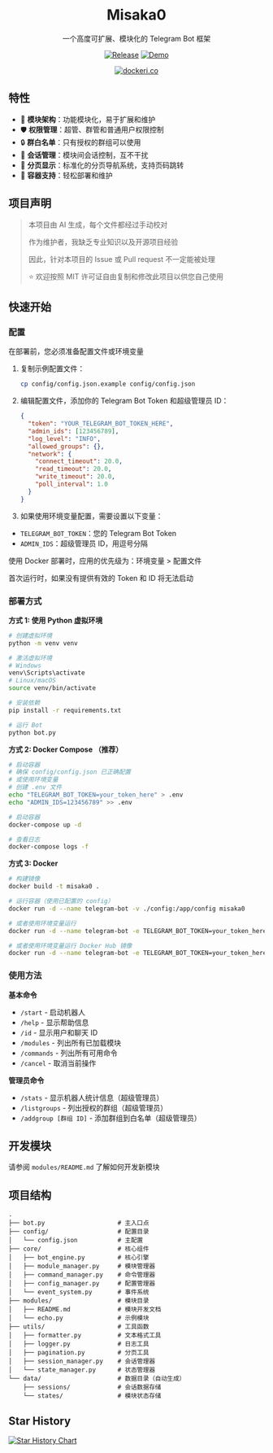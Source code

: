 <div align="center">
<h1>Misaka0</h1>
<p>一个高度可扩展、模块化的 Telegram Bot 框架</p>

[![Release](https://img.shields.io/github/v/release/Misakamoe/Misaka0?include_prereleases&label=Release&style=flat&logo=git&color=F05032)](https://github.com/Misakamoe/Misaka0/releases)
[![Demo](https://img.shields.io/badge/Demo-御坂ゼロ-26A5E4?style=flat&logo=telegram)](https://t.me/Misaka0_bot)

[![dockeri.co](https://dockerico.blankenship.io/image/misakamoe/misaka0)](https://hub.docker.com/r/misakamoe/misaka0)

</div>

## 特性

- 🧩 **模块架构**：功能模块化，易于扩展和维护
- 🛡️ **权限管理**：超管、群管和普通用户权限控制
- 🔒 **群白名单**：只有授权的群组可以使用
- 📱 **会话管理**：模块间会话控制，互不干扰
- 📄 **分页显示**：标准化的分页导航系统，支持页码跳转
- 🐳 **容器支持**：轻松部署和维护

## 项目声明

> 本项目由 AI 生成，每个文件都经过手动校对
>
> 作为维护者，我缺乏专业知识以及开源项目经验
>
> 因此，针对本项目的 Issue 或 Pull request 不一定能被处理
>
> ⭐ 欢迎按照 MIT 许可证自由复制和修改此项目以供您自己使用

## 快速开始

### 配置

在部署前，您必须准备配置文件或环境变量

1. 复制示例配置文件：

   ```bash
   cp config/config.json.example config/config.json
   ```

2. 编辑配置文件，添加你的 Telegram Bot Token 和超级管理员 ID：

   ```json
   {
     "token": "YOUR_TELEGRAM_BOT_TOKEN_HERE",
     "admin_ids": [123456789],
     "log_level": "INFO",
     "allowed_groups": {},
     "network": {
       "connect_timeout": 20.0,
       "read_timeout": 20.0,
       "write_timeout": 20.0,
       "poll_interval": 1.0
     }
   }
   ```

3. 如果使用环境变量配置，需要设置以下变量：

- `TELEGRAM_BOT_TOKEN`：您的 Telegram Bot Token
- `ADMIN_IDS`：超级管理员 ID，用逗号分隔

使用 Docker 部署时，应用的优先级为：环境变量 > 配置文件

首次运行时，如果没有提供有效的 Token 和 ID 将无法启动

### 部署方式

**方式 1: 使用 Python 虚拟环境**

```bash
# 创建虚拟环境
python -m venv venv

# 激活虚拟环境
# Windows
venv\Scripts\activate
# Linux/macOS
source venv/bin/activate

# 安装依赖
pip install -r requirements.txt

# 运行 Bot
python bot.py
```

**方式 2: Docker Compose （推荐）**

```bash
# 启动容器
# 确保 config/config.json 已正确配置
# 或使用环境变量
# 创建 .env 文件
echo "TELEGRAM_BOT_TOKEN=your_token_here" > .env
echo "ADMIN_IDS=123456789" >> .env

# 启动容器
docker-compose up -d

# 查看日志
docker-compose logs -f
```

**方式 3: Docker**

```bash
# 构建镜像
docker build -t misaka0 .

# 运行容器（使用已配置的 config）
docker run -d --name telegram-bot -v ./config:/app/config misaka0

# 或者使用环境变量运行
docker run -d --name telegram-bot -e TELEGRAM_BOT_TOKEN=your_token_here -e ADMIN_IDS=123456789 -v ./config:/app/config misaka0

# 或者使用环境变量运行 Docker Hub 镜像
docker run -d --name telegram-bot -e TELEGRAM_BOT_TOKEN=your_token_here -e ADMIN_IDS=123456789 -v ./config:/app/config misakamoe/misaka0
```

### 使用方法

**基本命令**

- `/start` - 启动机器人
- `/help` - 显示帮助信息
- `/id` - 显示用户和聊天 ID
- `/modules` - 列出所有已加载模块
- `/commands` - 列出所有可用命令
- `/cancel` - 取消当前操作

**管理员命令**

- `/stats` - 显示机器人统计信息（超级管理员）
- `/listgroups` - 列出授权的群组（超级管理员）
- `/addgroup [群组 ID]` - 添加群组到白名单（超级管理员）

## 开发模块

请参阅 `modules/README.md` 了解如何开发新模块

## 项目结构

```
.
├── bot.py                    # 主入口点
├── config/                   # 配置目录
│   └── config.json           # 主配置
├── core/                     # 核心组件
│   ├── bot_engine.py         # 核心引擎
│   ├── module_manager.py     # 模块管理器
│   ├── command_manager.py    # 命令管理器
│   ├── config_manager.py     # 配置管理器
│   └── event_system.py       # 事件系统
├── modules/                  # 模块目录
│   ├── README.md             # 模块开发文档
│   └── echo.py               # 示例模块
├── utils/                    # 工具函数
│   ├── formatter.py          # 文本格式工具
│   ├── logger.py             # 日志工具
│   ├── pagination.py         # 分页工具
│   ├── session_manager.py    # 会话管理器
│   └── state_manager.py      # 状态管理器
└── data/                     # 数据目录（自动生成）
    ├── sessions/             # 会话数据存储
    └── states/               # 模块状态存储
```

## Star History

<a href="https://www.star-history.com/#Misakamoe/Misaka0&Date">
 <picture>
   <source media="(prefers-color-scheme: dark)" srcset="https://api.star-history.com/svg?repos=Misakamoe/Misaka0&type=Date&theme=dark" />
   <source media="(prefers-color-scheme: light)" srcset="https://api.star-history.com/svg?repos=Misakamoe/Misaka0&type=Date" />
   <img alt="Star History Chart" src="https://api.star-history.com/svg?repos=Misakamoe/Misaka0&type=Date" />
 </picture>
</a>
